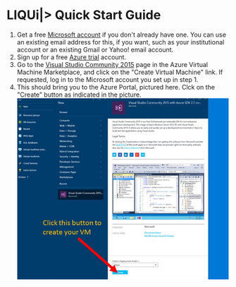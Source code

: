 # LIQUi|> Quick Start Guide

1. Get a free [Microsoft account](http://windows.microsoft.com/en-US/windows-live/sign-up-create-account-how) if you don't already have one. You can use an existing email address for this, if you want, such as your institutional account or an existing Gmail or Yahoo! email account.
2. Sign up for a free [Azure trial](https://azure.microsoft.com/en-us/pricing/free-trial/) account.
3. Go to the [Visual Studio Community 2015](http://azure.microsoft.com/en-us/marketplace/partners/microsoft/visualstudiocommunity2015withazuresdk27onwindowsserver2012r2/) page in the Azure Virtual Machine Marketplace, and click on the "Create Virtual Machine" link. If requested, log in to the Microsoft account you set up in step 1.
4. This should bring you to the Azure Portal, pictured here. Clck on the "Create" button as indicated in the picture.
![Azure Portal](/img/CreateVM.jpg)
